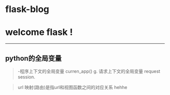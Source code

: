 # flask-blog
welcome flask !
==============

-------------------

python的全局变量
---------------

>-程序上下文的全局变量 curren_app() g.
>请求上下文的全局变量 request session.

>url 映射(路由)是指url和视图函数之间的对应关系
>hehhe
